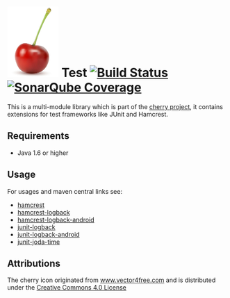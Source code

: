 # ![cherry-logo](https://raw.githubusercontent.com/codereligion/cherry/master/small-cherry.png) Test [![Build Status](https://ssl.webpack.de/secure-jenkins.codereligion.com/buildStatus/icon?job=codereligion-cherry-test-master-build-flow)](http://jenkins.codereligion.com/view/codereligion-cherry-test/job/codereligion-cherry-test-master-build-flow/) [![SonarQube Coverage](https://img.shields.io/sonar/http/sonar.codereligion.com/com.codereligion:codereligion-cherry-test/coverage.svg?style=plastic)](http://sonar.codereligion.com/dashboard/index/544)

This is a multi-module library which is part of the [cherry project](https://github.com/codereligion/cherry), it contains extensions for test frameworks like JUnit and Hamcrest.

## Requirements
* Java 1.6 or higher

## Usage
For usages and maven central links see:
* [hamcrest](https://github.com/codereligion/cherry-test/blob/master/hamcrest/)
* [hamcrest-logback](https://github.com/codereligion/cherry-test/blob/master/hamcrest-logback/)
* [hamcrest-logback-android](https://github.com/codereligion/cherry-test/blob/master/hamcrest-logback-android/)
* [junit-logback](https://github.com/codereligion/cherry-test/blob/master/junit-logback/)
* [junit-logback-android](https://github.com/codereligion/cherry-test/blob/master/junit-logback-android/)
* [junit-joda-time](https://github.com/codereligion/cherry-test/blob/master/junit-joda-time/)

## Attributions
The cherry icon originated from www.vector4free.com and is distributed under the [Creative Commons 4.0 License](http://creativecommons.org/licenses/by/4.0/)

